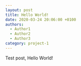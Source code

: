 ```yaml
---
layout: post
title: Hello World!
date: 2020-03-24 20:06:00 +0100
authors:
  - Author1
  - Author2
  - Author3
category: project-1
---
```

Test post, Hello World!
